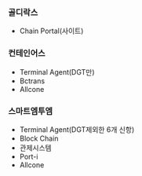 ### 골디락스
- Chain Portal(사이트)

### 컨테인어스
- Terminal Agent(DGT만)
- Bctrans
- Allcone

### 스마트엠투엠
- Terminal Agent(DGT제외한 6개 신항)
- Block Chain
- 관제시스템
- Port-i
- Allcone

